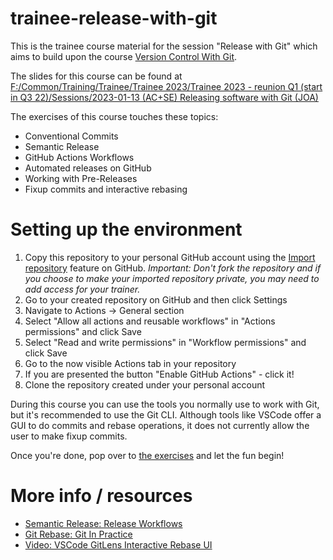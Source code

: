 # trainee-release-with-git

This is the trainee course material for the session "Release with Git" which
aims to build upon the course [Version Control With Git](https://github.com/Lundalogik/version-control-with-git).

The slides for this course can be found at <a href="file:///F|/Common/Training/Trainee/Trainee 2023/Trainee 2023 - reunion Q1 (start in Q3 22)/Sessions/2023-01-13 (AC+SE) Releasing software with Git (JOA)">
  F:/Common/Training/Trainee/Trainee 2023/Trainee 2023 - reunion Q1 (start in Q3 22)/Sessions/2023-01-13 (AC+SE) Releasing software with Git (JOA)
</a>

The exercises of this course touches these topics:

* Conventional Commits
* Semantic Release
* GitHub Actions Workflows
* Automated releases on GitHub
* Working with Pre-Releases
* Fixup commits and interactive rebasing

# Setting up the environment

1. Copy this repository to your personal GitHub account using the [Import repository](https://docs.github.com/en/get-started/importing-your-projects-to-github/importing-source-code-to-github/importing-a-repository-with-github-importer) feature on GitHub. _Important: Don't fork the repository and if you choose to make your imported repository private, you may need to add access for your trainer._
2. Go to your created repository on GitHub and then click Settings
3. Navigate to Actions -> General section
4. Select "Allow all actions and reusable workflows" in "Actions permissions" and click Save
5. Select "Read and write permissions" in "Workflow permissions" and click Save
6. Go to the now visible Actions tab in your repository
7. If you are presented the button "Enable GitHub Actions" - click it!
8. Clone the repository created under your personal account

During this course you can use the tools you normally use to work with Git,
but it's recommended to use the Git CLI. Although tools like VSCode offer a GUI
to do commits and rebase operations, it does not currently allow the user to
make fixup commits.

Once you're done, pop over to [the exercises](exercises.md) and let the fun
begin!

# More info / resources

* [Semantic Release: Release Workflows](https://semantic-release.gitbook.io/semantic-release/recipes/release-workflow)
* [Git Rebase: Git In Practice](https://www.thinktecture.com/en/tools/demystifying-git-rebase)
* [Video: VSCode GitLens Interactive Rebase UI](https://www.youtube.com/watch?v=P5p71fguFNI)

